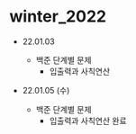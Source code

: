 # winter_2022

- 22.01.03
    - 백준 단계별 문제
        - 입출력과 사칙연산

- 22.01.05 (수)
    - 백준 단계별 문제
        - 입출력과 사칙연산 완료
        